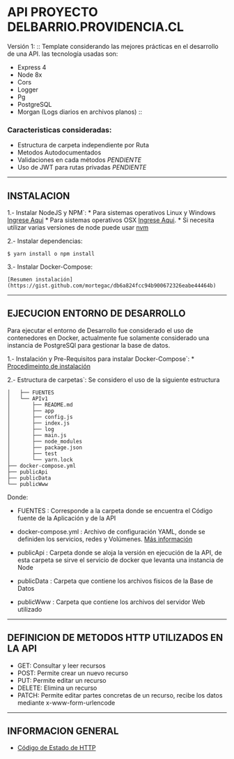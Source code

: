 # API PROYECTO DELBARRIO.PROVIDENCIA.CL


Versión 1:
:: 
Template considerando las mejores prácticas en el desarrollo de una API. las tecnología usadas son:
* Express 4
* Node 8x
* Cors
* Logger
* Pg
* PostgreSQL
* Morgan (Logs diarios en archivos planos)
::

### Caracteristicas consideradas:
* Estructura de carpeta independiente por Ruta
* Metodos Autodocumentados
* Validaciones en cada métodos    *PENDIENTE*
* Uso de JWT para rutas privadas  *PENDIENTE*


___________________________________________________________________________
## INSTALACION  ##

1.- Instalar NodeJS y NPM`: 
	* Para sistemas operativos Linux 	y Windows [Ingrese Aqui](http://www.w3resource.com/node.js/installing-node.js-windows-and-linux.php)
	* Para sistemas operativos OSX [Ingrese Aqui](https://coolestguidesontheplanet.com/installing-node-js-on-macos/). 
	* Si necesita utilizar varias versiones de node puede usar [nvm](https://github.com/creationix/nvm)

2.- Instalar dependencias:   
```
$ yarn install o npm install
```

3.- Instalar Docker-Compose:
	
```
[Resumen instalación](https://gist.github.com/mortegac/db6a824fcc94b900672326eabe44464b)
```


___________________________________________________________________________
## EJECUCION ENTORNO DE DESARROLLO  ##

Para ejecutar el entorno de Desarrollo fue considerado el uso de contenedores en Docker, actualmente fue solamente considerado una instancia de PostgreSQl para gestionar la base de datos.

1.- Instalación y Pre-Requisitos para instalar Docker-Compose`: 
	* [Procedimeinto de instalación](https://docs.docker.com/compose/install/#prerequisites)  

2.- Estructura de carpetas`:  Se considero el uso de la siguiente estructura 
	
```
│   ├── FUENTES
│   └── APIv1
│       ├── README.md
│       ├── app
│       ├── config.js
│       ├── index.js
│       ├── log
│       ├── main.js
│       ├── node_modules
│       ├── package.json
│       ├── test
│       └── yarn.lock
├── docker-compose.yml
├── publicApi
├── publicData
└── publicWww
```
Donde:

* FUENTES				:  Corresponde a la carpeta donde se encuentra el Código fuente de la Aplicación y de la API	

* docker-compose.yml    :  Archivo de configuración YAML, donde se definiden los servicios, redes y Volúmenes. [Más información](https://jsitech1.gitbooks.io/meet-docker/content/archivo_docker-compose_en_detalle.html)  

* publicApi				: Carpeta donde se aloja la versión en ejecución de la API, de esta carpeta se sirve el servicio de docker que levanta una instancia de Node

* publicData			: Carpeta que contiene los archivos fisicos de la Base de Datos 

* publicWww				: Carpeta que contiene los archivos del servidor Web utilizado


___________________________________________________________________________
## DEFINICION DE METODOS HTTP UTILIZADOS EN LA API ##
* GET:      Consultar y leer recursos
* POST:     Permite crear un nuevo recurso
* PUT:      Permite editar un recurso
* DELETE:   Elimina un recurso  
* PATCH:    Permite editar partes concretas de un recurso, recibe los datos mediante x-www-form-urlencode

___________________________________________________________________________
## INFORMACION GENERAL  ##

* [Código de Estado de HTTP](http://librosweb.es/tutorial/los-codigos-de-estado-de-http/)  
